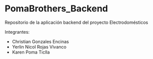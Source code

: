 # PomaBrothers_Backend
Repositorio de la aplicación backend del proyecto Electrodomésticos

Integrantes:
* Christian Gonzales Encinas
* Yerlin Nicol Rojas Vivanco
* Karen Poma Ticlla
